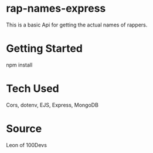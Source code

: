 # rap-names-express


This is a basic Api for getting the actual names of rappers.

# Getting Started 

npm install


# Tech Used

Cors, dotenv, EJS, Express, MongoDB

# Source 

Leon of 100Devs

